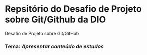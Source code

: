 # Repsitório do Desafio de Projeto sobre Git/Github da DIO
Desafio de Projeto sobre Git/GitHub

### **Tema:** _Apresentar conteúdo de estudos_
